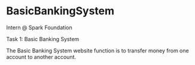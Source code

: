 # BasicBankingSystem

Intern @ Spark Foundation

Task 1: Basic Banking System

The Basic Banking System website function is to transfer money from one account to another account.
